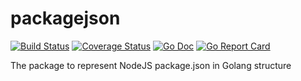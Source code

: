 # packagejson
[![Build Status](https://travis-ci.org/cloudrecipes/packagejson.svg?branch=master)](https://travis-ci.org/cloudrecipes/packagejson)
[![Coverage Status](https://coveralls.io/repos/github/cloudrecipes/packagejson/badge.svg?branch=master)](https://coveralls.io/github/cloudrecipes/packagejson?branch=master)
[![Go Doc](https://img.shields.io/badge/godoc-reference-blue.svg?style=flat-square)](https://godoc.org/github.com/cloudrecipes/packagejson)
[![Go Report Card](https://goreportcard.com/badge/github.com/cloudrecipes/packagejson)](https://goreportcard.com/report/github.com/cloudrecipes/packagejson)

The package to represent NodeJS package.json in Golang structure
